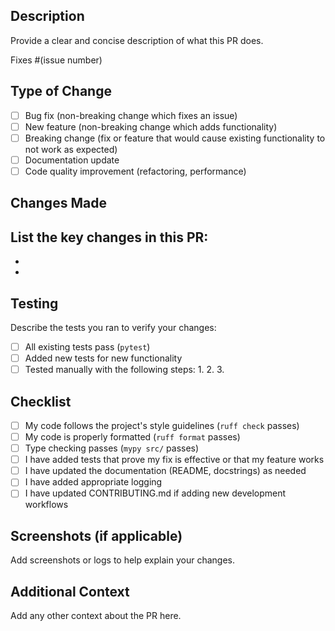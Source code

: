 ## Description

Provide a clear and concise description of what this PR does.

Fixes #(issue number)

## Type of Change

- [ ] Bug fix (non-breaking change which fixes an issue)
- [ ] New feature (non-breaking change which adds functionality)
- [ ] Breaking change (fix or feature that would cause existing functionality to not work as expected)
- [ ] Documentation update
- [ ] Code quality improvement (refactoring, performance)

## Changes Made

List the key changes in this PR:
-
-
-

## Testing

Describe the tests you ran to verify your changes:

- [ ] All existing tests pass (`pytest`)
- [ ] Added new tests for new functionality
- [ ] Tested manually with the following steps:
  1.
  2.
  3.

## Checklist

- [ ] My code follows the project's style guidelines (`ruff check` passes)
- [ ] My code is properly formatted (`ruff format` passes)
- [ ] Type checking passes (`mypy src/` passes)
- [ ] I have added tests that prove my fix is effective or that my feature works
- [ ] I have updated the documentation (README, docstrings) as needed
- [ ] I have added appropriate logging
- [ ] I have updated CONTRIBUTING.md if adding new development workflows

## Screenshots (if applicable)

Add screenshots or logs to help explain your changes.

## Additional Context

Add any other context about the PR here.
